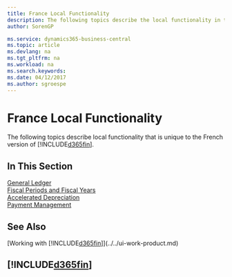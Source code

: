 ```yaml
---
title: France Local Functionality
description: The following topics describe the local functionality in the French version of Business Central.
author: SorenGP

ms.service: dynamics365-business-central
ms.topic: article
ms.devlang: na
ms.tgt_pltfrm: na
ms.workload: na
ms.search.keywords:
ms.date: 04/12/2017
ms.author: sgroespe
---
```


# France Local Functionality
The following topics describe local functionality that is unique to the French version of [!INCLUDE[d365fin](../../includes/d365fin_md.md)].  

## In This Section  
[General Ledger](general-ledger.md)  
[Fiscal Periods and Fiscal Years](fiscal-periods-and-fiscal-years.md)  
[Accelerated Depreciation](accelerated-depreciation.md)  
[Payment Management](payment-management.md)

## See Also
[Working with [!INCLUDE[d365fin](../../includes/d365fin_md.md)]](../../ui-work-product.md)     

## [!INCLUDE[d365fin](../../includes/free_trial_md.md)]  
 

